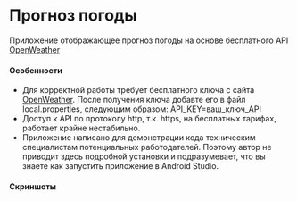 <h1>Прогноз погоды</h1>
<p>Приложение отображающее прогноз погоды на основе бесплатного API <a href="https://openweathermap.org/api/one-call-api" target="_blank
">OpenWeather</a></p>
<h4>Особенности</h4>
<ul>
<li>Для корректной работы требует бесплатного ключа с сайта <a href="https://openweathermap.org" target="_blank">OpenWeather</a>. После получения ключа добавте 
его в файл local.properties, следующим образом: API_KEY=ваш_ключ_API</li>
<li>Доступ к API по протоколу http, т.к. https, на бесплатных тарифах, работает крайне нестабильно.</li>
<li>Приложение написано для демонстрации кода техническим специалистам потенциальных работодателей. Поэтому автор не приводит здесь подробной установки и
подразумевает, что вы знаете как запустить приложение в Android Studio.</li>
</ul>
<h4>Скриншоты</h4>
